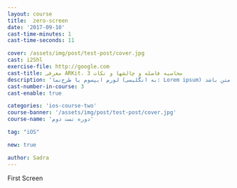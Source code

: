 ```yaml
---
layout: course
title:  zero-screen
date: '2017-09-10'
cast-time-minutes: 1
cast-time-seconds: 11

cover: /assets/img/post/test-post/cover.jpg
cast: i2Shl
exercise-file: http://google.com
cast-title: معرفی ARKit، محاسبه فاصله و چالشها و نکات 3
description: 'لورم ایپسوم یا طرح‌نما (به انگلیسی: Lorem ipsum) به متنی آزمایشی و بی‌معنی در صنعت چاپ، صفحه‌آرایی و طراحی گرافیک گفته می‌شود. طراح گرافیک از این متن به عنوان عنصری از ترکیب بندی برای پر کردن صفحه و ارایه اولیه شکل ظاهری و کلی طرح سفارش گرفته شده استفاده می نماید، تا از نظر گرافیکی نشانگر چگونگی نوع و اندازه فونت و ظاهر متن باشد.'
cast-number-in-course: 3
cast-enable: true

categories: 'ios-course-two'
course-banner: '/assets/img/post/test-post/cover.jpg'
course-name: 'دوره تست دوم'

tag: "iOS"

new: true

author: Sadra
---
```


First Screen